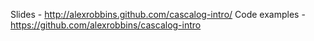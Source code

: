 Slides - http://alexrobbins.github.com/cascalog-intro/
Code examples - https://github.com/alexrobbins/cascalog-intro
